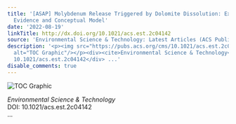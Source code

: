 ```yaml
---
title: '[ASAP] Molybdenum Release Triggered by Dolomite Dissolution: Experimental
  Evidence and Conceptual Model'
date: '2022-08-19'
linkTitle: http://dx.doi.org/10.1021/acs.est.2c04142
source: 'Environmental Science & Technology: Latest Articles (ACS Publications)'
description: '<p><img src="https://pubs.acs.org/cms/10.1021/acs.est.2c04142/asset/images/medium/es2c04142_0008.gif"
  alt="TOC Graphic"/></p><div><cite>Environmental Science & Technology</cite></div><div>DOI:
  10.1021/acs.est.2c04142</div> ...'
disable_comments: true
---
```

<p><img src="https://pubs.acs.org/cms/10.1021/acs.est.2c04142/asset/images/medium/es2c04142_0008.gif" alt="TOC Graphic"/></p><div><cite>Environmental Science & Technology</cite></div><div>DOI: 10.1021/acs.est.2c04142</div> ...